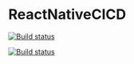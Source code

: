 # ReactNativeCICD
[![Build status](https://build.appcenter.ms/v0.1/apps/3658314c-4dc2-4410-9781-720c66e1a558/branches/develop/badge)](https://appcenter.ms)

[![Build status](https://build.appcenter.ms/v0.1/apps/6157a62f-2534-4ee5-b14a-6852ba3dfcf4/branches/develop/badge)](https://appcenter.ms)
